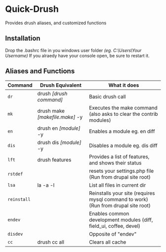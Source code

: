 # Quick-Drush
Provides drush aliases, and customized functions

## Installation
Drop the .bashrc file in you windows user folder _(eg. C:\Users\Your Username)_
If you alraedy have your console open, be sure to restart it.

## Aliases and Functions

| Command      | Drush Equivalent                 | What it does                                                                      |
| ------------ | -------------------------------- | --------------------------------------------------------------------------------- |
| `dr`         | drush _[drush command]_          | Basic drush call                                                                  |
| `mk`         | drush make _[makefile.make]_ -y  | Executes the make command (also asks to clear the contrib modules)                |
| `en`         | drush en _[module]_ -y           | Enables a module eg. en diff                                                      |
| `dis`        | drush dis _[module]_ -y          | Disables a module eg. dis diff                                                    |
| `lft`        | drush features                   | Provides a list of features, and shows their status                               |
| `rstdef`     |                                  | resets your settings.php file (Run from drupal site root)                         |
| `lsa`        | la -a -l                         | List all files in current dir                                                     |
| `reinstall`  |                                  | Reinstalls your site (requires mysql command to work)(Run from drupal site root)  |
| `endev`      |                                  | Enables common development modules (diff, field_ui, coffee, devel)                |
| `disdev`     |                                  | Opposite of "endev"                                                               |
| `cc`         | drush cc all                     | Clears all cache                                                                  |

